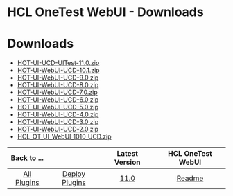 
HCL OneTest WebUI - Downloads
=============================

# Downloads

- [HOT-UI-UCD-UITest-11.0.zip](https://raw.githubusercontent.com/UrbanCode/IBM-UCD-PLUGINS/main/files/HCLOneTestWebUI/HOT-UI-UCD-UITest-11.0.zip)
- [HOT-UI-WebUI-UCD-10.1.zip](https://raw.githubusercontent.com/UrbanCode/IBM-UCD-PLUGINS/main/files/HCLOneTestWebUI/HOT-UI-WebUI-UCD-10.1.zip)
- [HOT-UI-WebUI-UCD-9.0.zip](https://raw.githubusercontent.com/UrbanCode/IBM-UCD-PLUGINS/main/files/HCLOneTestWebUI/HOT-UI-WebUI-UCD-9.0.zip)
- [HOT-UI-WebUI-UCD-8.0.zip](https://raw.githubusercontent.com/UrbanCode/IBM-UCD-PLUGINS/main/files/HCLOneTestWebUI/HOT-UI-WebUI-UCD-8.0.zip)
- [HOT-UI-WebUI-UCD-7.0.zip](https://raw.githubusercontent.com/UrbanCode/IBM-UCD-PLUGINS/main/files/HCLOneTestWebUI/HOT-UI-WebUI-UCD-7.0.zip)
- [HOT-UI-WebUI-UCD-6.0.zip](https://raw.githubusercontent.com/UrbanCode/IBM-UCD-PLUGINS/main/files/HCLOneTestWebUI/HOT-UI-WebUI-UCD-6.0.zip)
- [HOT-UI-WebUI-UCD-5.0.zip](https://raw.githubusercontent.com/UrbanCode/IBM-UCD-PLUGINS/main/files/HCLOneTestWebUI/HOT-UI-WebUI-UCD-5.0.zip)
- [HOT-UI-WebUI-UCD-4.0.zip](https://raw.githubusercontent.com/UrbanCode/IBM-UCD-PLUGINS/main/files/HCLOneTestWebUI/HOT-UI-WebUI-UCD-4.0.zip)
- [HOT-UI-WebUI-UCD-3.0.zip](https://raw.githubusercontent.com/UrbanCode/IBM-UCD-PLUGINS/main/files/HCLOneTestWebUI/HOT-UI-WebUI-UCD-3.0.zip)
- [HOT-UI-WebUI-UCD-2.0.zip](https://raw.githubusercontent.com/UrbanCode/IBM-UCD-PLUGINS/main/files/HCLOneTestWebUI/HOT-UI-WebUI-UCD-2.0.zip)
- [HCL_OT_UI_WebUI_1010_UCD.zip](https://raw.githubusercontent.com/UrbanCode/IBM-UCD-PLUGINS/main/files/HCLOneTestWebUI/HCL_OT_UI_WebUI_1010_UCD.zip)

|Back to ...||Latest Version|HCL OneTest WebUI |
| :---: | :---: | :---: | :---: |
|[All Plugins](../../index.md)|[Deploy Plugins](../README.md)|[11.0](https://raw.githubusercontent.com/UrbanCode/IBM-UCD-PLUGINS/main/files/HCLOneTestWebUI/HOT-UI-UCD-UITest-11.0.zip)|[Readme](README.md)|
